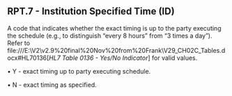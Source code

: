 ## RPT.7 - Institution Specified Time (ID)

A code that indicates whether the exact timing is up to the party executing the schedule (e.g., to distinguish “every 8 hours” from “3 times a day”). Refer to file:///E:\V2\v2.9%20final%20Nov%20from%20Frank\V29_CH02C_Tables.docx#HL70136[_HL7 Table 0136 - Yes/No Indicator_] for valid values.

• Y - exact timing up to party executing schedule.

• N - exact timing as specified.
